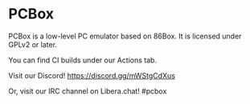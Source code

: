 PCBox
=====

PCBox is a low-level PC emulator based on 86Box.
It is licensed under GPLv2 or later.

You can find CI builds under our Actions tab.

Visit our Discord! https://discord.gg/mWStgCdXus

Or, visit our IRC channel on Libera.chat! #pcbox
